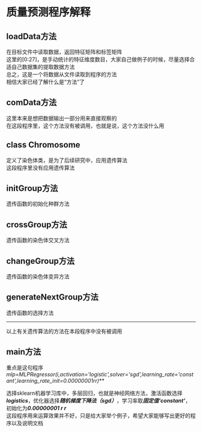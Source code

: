 # 质量预测程序解释
## loadData方法
在目标文件中读取数据，返回特征矩阵和标签矩阵  
这里的[0:27]，是手动统计的特征维度数目，大家自己做例子的时候，尽量选择合适自己数据集的提取数据方法  
总之，这是一个将数据从文件读取到程序的方法  
相信大家已经了解什么是“方法”了

## comData方法
这里本来是想把数据输出一部分用来直接观察的  
在这段程序里，这个方法没有被调用，也就是说，这个方法没什么用

## class Chromosome
定义了染色体类，是为了后续研究中，应用遗传算法  
这段程序里没有应用遗传算法

## initGroup方法
遗传函数的初始化种群方法

## crossGroup方法
遗传函数的染色体交叉方法

## changeGroup方法
遗传函数的染色体变异方法

## generateNextGroup方法
遗传函数的选择方法

---
以上有关遗传算法的方法在本段程序中没有被调用

## main方法
重点是这句程序  
***mlp=MLPRegressor(i,activation='logistic',solver='sgd',learning_rate='constant',learning_rate_init=0.00000001*r*r)***  

选择sklearn机器学习库中，多层回归，也就是神经网络方法，激活函数选择***logistics***，优化器选择***随机梯度下降法（sgd）***，学习率取***固定值‘constant’***，初始化为***0.00000001 r r***  
这段程序用来运算效果并不好，只是给大家举个例子，希望大家能够写出更好的程序以及说明文档
